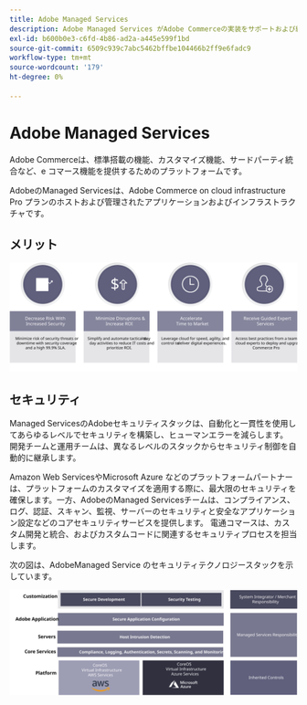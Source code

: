 ```yaml
---
title: Adobe Managed Services
description: Adobe Managed Services がAdobe Commerceの実装をサポートおよび維持するために役立つ方法について説明します。
exl-id: b600b0e3-c6fd-4b86-ad2a-a445e599f1bd
source-git-commit: 6509c939c7abc5462bffbe104466b2ff9e6fadc9
workflow-type: tm+mt
source-wordcount: '179'
ht-degree: 0%

---
```


# Adobe Managed Services

Adobe Commerceは、標準搭載の機能、カスタマイズ機能、サードパーティ統合など、e コマース機能を提供するためのプラットフォームです。

AdobeのManaged Servicesは、Adobe Commerce on cloud infrastructure Pro プランのホストおよび管理されたアプリケーションおよびインフラストラクチャです。

## メリット

![Adobe Managed Services の利点を示す解説図](../../assets/playbooks/managed-services-benefits.svg)

## セキュリティ

Managed ServicesのAdobeセキュリティスタックは、自動化と一貫性を使用してあらゆるレベルでセキュリティを構築し、ヒューマンエラーを減らします。 開発チームと運用チームは、異なるレベルのスタックからセキュリティ制御を自動的に継承します。

Amazon Web ServicesやMicrosoft Azure などのプラットフォームパートナーは、プラットフォームのカスタマイズを適用する際に、最大限のセキュリティを確保します。一方、AdobeのManaged Servicesチームは、コンプライアンス、ログ、認証、スキャン、監視、サーバーのセキュリティと安全なアプリケーション設定などのコアセキュリティサービスを提供します。 電通コマースは、カスタム開発と統合、およびカスタムコードに関連するセキュリティプロセスを担当します。

次の図は、AdobeManaged Service のセキュリティテクノロジースタックを示しています。

![Adobe Managed Services セキュリティスタックを示す図](../../assets/playbooks/managed-services-security-stack.svg)
